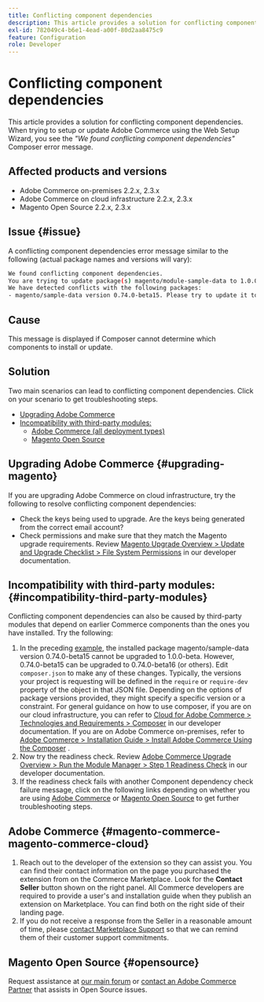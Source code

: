 ```yaml
---
title: Conflicting component dependencies
description: This article provides a solution for conflicting component dependencies. When trying to setup or update Adobe Commerce using the Web Setup Wizard, you see the *"We found conflicting component dependencies"* Composer error message.
exl-id: 782049c4-b6e1-4ead-a00f-80d2aa8475c9
feature: Configuration
role: Developer
---
```

# Conflicting component dependencies

This article provides a solution for conflicting component dependencies. When trying to setup or update Adobe Commerce using the Web Setup Wizard, you see the *"We found conflicting component dependencies"* Composer error message.

## Affected products and versions

* Adobe Commerce on-premises 2.2.x, 2.3.x
* Adobe Commerce on cloud infrastructure 2.2.x, 2.3.x
* Magento Open Source 2.2.x, 2.3.x


## Issue {#issue}

A conflicting component dependencies error message similar to the following (actual package names and versions will vary):

```bash
We found conflicting component dependencies.
You are trying to update package(s) magento/module-sample-data to 1.0.0-beta
We have detected conflicts with the following packages:
- magento/sample-data version 0.74.0-beta15. Please try to update it to one of the following package versions: 0.74.0-beta16, 0.74.0-beta14, 0.74.0-beta13, 0.74.0-beta12, 0.74.0-beta11, 0.74.0-beta10, 0.74.0-beta9, 0.74.0-beta8, 0.74.0-beta7
```

## Cause

This message is displayed if Composer cannot determine which components to install or update.

## Solution

Two main scenarios can lead to conflicting component dependencies. Click on your scenario to get troubleshooting steps.

* [Upgrading Adobe Commerce](#upgrading-magento)
* [Incompatibility with third-party modules:](#incompatibility-third-party-modules)
    * [Adobe Commerce (all deployment types)](#magento-commerce-magento-commerce-cloud)
    * [Magento Open Source](#opensource)

## Upgrading Adobe Commerce {#upgrading-magento}

If you are upgrading Adobe Commerce on cloud infrastructure, try the following to resolve conflicting component dependencies:

* Check the keys being used to upgrade. Are the keys being generated from the correct email account?
* Check permissions and make sure that they match the Magento upgrade requirements. Review [Magento Upgrade Overview > Update and Upgrade Checklist > File System Permissions](https://experienceleague.adobe.com/en/docs/commerce-operations/upgrade-guide/prepare/prerequisites#verify-file-system-permissions) in our developer documentation.

## Incompatibility with third-party modules: {#incompatibility-third-party-modules}

Conflicting component dependencies can also be caused by third-party modules that depend on earlier Commerce components than the ones you have installed. Try the following:

1. In the preceding [example](#issue), the installed package magento/sample-data version 0.74.0-beta15 cannot be upgraded to 1.0.0-beta. However, 0.74.0-beta15 can be upgraded to 0.74.0-beta16 (or others). Edit `composer.json` to make any of these changes. Typically, the versions your project is requesting will be defined in the `require` or `require-dev` property of the object in that JSON file. Depending on the options of package versions provided, they might specify a specific version or a constraint. For general guidance on how to use composer, if you are on our cloud infrastructure, you can refer to [Cloud for Adobe Commerce > Technologies and Requirements > Composer](https://experienceleague.adobe.com/en/docs/commerce-cloud-service/user-guide/develop/overview#files) in our developer documentation. If you are on Adobe Commerce on-premises, refer to [Adobe Commerce > Installation Guide > Install Adobe Commerce Using the Composer](https://experienceleague.adobe.com/en/docs/commerce-operations/installation-guide/composer) .
1. Now try the readiness check. Review [Adobe Commerce Upgrade Overview > Run the Module Manager > Step 1 Readiness Check](https://experienceleague.adobe.com/en/docs/commerce-operations/upgrade-guide/overview) in our developer documentation.
1. If the readiness check fails with another Component dependency check failure message, click on the following links depending on whether you are using [Adobe Commerce](#magento-commerce-magento-commerce-cloud) or [Magento Open Source](#opensource) to get further troubleshooting steps.

## Adobe Commerce {#magento-commerce-magento-commerce-cloud}

1. Reach out to the developer of the extension so they can assist you. You can find their contact information on the page you purchased the extension from on the Commerce Marketplace. Look for the **Contact Seller** button shown on the right panel. All Commerce developers are required to provide a user's and installation guide when they publish an extension on Marketplace. You can find both on the right side of their landing page.
1. If you do not receive a response from the Seller in a reasonable amount of time, please [contact Marketplace Support](mailto:commercemarketplacesupport@adobe.com) so that we can remind them of their customer support commitments.

## Magento Open Source {#opensource}

Request assistance at [our main forum](https://community.magento.com/) or [contact an Adobe Commerce Partner](https://magento.com/find-a-partner) that assists in Open Source issues.
